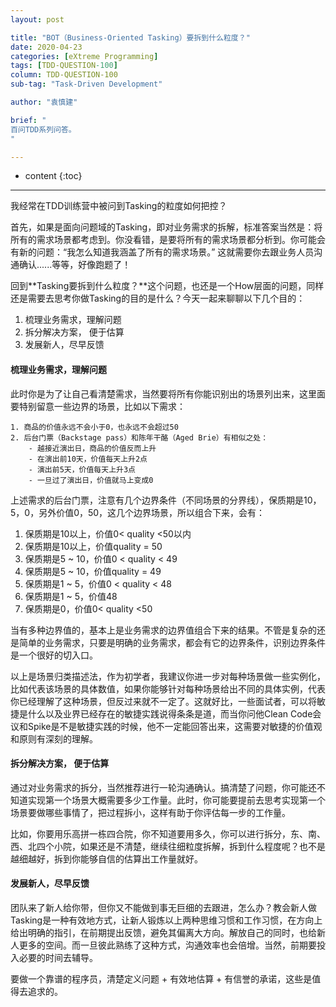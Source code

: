 ```yaml
---
layout: post

title: "BOT（Business-Oriented Tasking）要拆到什么粒度？"
date: 2020-04-23
categories: [eXtreme Programming]
tags: [TDD-QUESTION-100]
column: TDD-QUESTION-100
sub-tag: "Task-Driven Development"

author: "袁慎建"

brief: "
百问TDD系列问答。
"

---
```


* content
{:toc}

---

我经常在TDD训练营中被问到Tasking的粒度如何把控？

首先，如果是面向问题域的Tasking，即对业务需求的拆解，标准答案当然是：将所有的需求场景都考虑到。你没看错，是要将所有的需求场景都分析到。你可能会有新的问题：“我怎么知道我涵盖了所有的需求场景。” 这就需要你去跟业务人员沟通确认......等等，好像跑题了！

回到**Tasking要拆到什么粒度？**这个问题，也还是一个How层面的问题，同样还是需要去思考你做Tasking的目的是什么？今天一起来聊聊以下几个目的：

1. 梳理业务需求，理解问题
2. 拆分解决方案，  便于估算
3. 发展新人，尽早反馈

#### 梳理业务需求，理解问题
此时你是为了让自己看清楚需求，当然要将所有你能识别出的场景列出来，这里面要特别留意一些边界的场景，比如以下需求：

```
1. 商品的价值永远不会小于0，也永远不会超过50
2. 后台门票（Backstage pass）和陈年干酪（Aged Brie）有相似之处：
    - 越接近演出日，商品的价值反而上升
    - 在演出前10天，价值每天上升2点
    - 演出前5天，价值每天上升3点
    - 一旦过了演出日，价值就马上变成0
```

上述需求的后台门票，注意有几个边界条件（不同场景的分界线），保质期是10，5，0，另外价值0，50，这几个边界场景，所以组合下来，会有：

1. 保质期是10以上，价值0< quality <50以内
2. 保质期是10以上，价值quality = 50
3. 保质期是5 ~ 10，价值0 < quality < 49
4. 保质期是5 ~ 10，价值quality = 49
5. 保质期是1 ~ 5，价值0 < quality < 48
6. 保质期是1 ~ 5，价值48
7. 保质期是0，价值0< quality <50

当有多种边界值的，基本上是业务需求的边界值组合下来的结果。不管是复杂的还是简单的业务需求，只要是明确的业务需求，都会有它的边界条件，识别边界条件是一个很好的切入口。

以上是场景归类描述法，作为初学者，我建议你进一步对每种场景做一些实例化，比如代表该场景的具体数值，如果你能够针对每种场景给出不同的具体实例，代表你已经理解了这种场景，但反过来就不一定了。这就好比，一些面试者，可以将敏捷是什么以及业界已经存在的敏捷实践说得条条是道，而当你问他Clean Code会议和Spike是不是敏捷实践的时候，他不一定能回答出来，这需要对敏捷的价值观和原则有深刻的理解。

#### 拆分解决方案，  便于估算
通过对业务需求的拆分，当然推荐进行一轮沟通确认。搞清楚了问题，你可能还不知道实现第一个场景大概需要多少工作量。此时，你可能要提前去思考实现第一个场景要做哪些事情了，把过程拆小，这样有助于你评估每一步的工作量。

比如，你要用乐高拼一栋四合院，你不知道要用多久，你可以进行拆分，东、南、西、北四个小院，如果还是不清楚，继续往细粒度拆解，拆到什么程度呢？也不是越细越好，拆到你能够自信的估算出工作量就好。

#### 发展新人，尽早反馈
团队来了新人给你带，但你又不能做到事无巨细的去跟进，怎么办？教会新人做Tasking是一种有效地方式，让新人锻炼以上两种思维习惯和工作习惯，在方向上给出明确的指引，在前期提出反馈，避免其偏离大方向。解放自己的同时，也给新人更多的空间。而一旦彼此熟练了这种方式，沟通效率也会倍增。当然，前期要投入必要的时间去辅导。


要做一个靠谱的程序员，清楚定义问题 + 有效地估算 + 有信誉的承诺，这些是值得去追求的。
